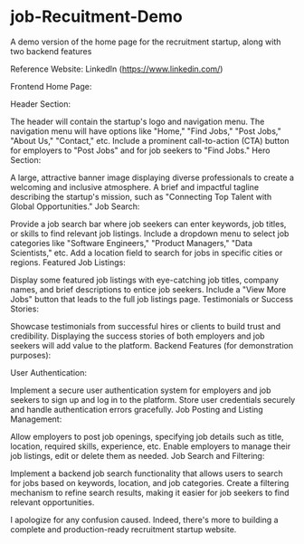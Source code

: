 # job-Recuitment-Demo
A demo version of the home page for the recruitment startup, along with two backend features

Reference Website: LinkedIn (https://www.linkedin.com/)

Frontend Home Page:

Header Section:

The header will contain the startup's logo and navigation menu.
The navigation menu will have options like "Home," "Find Jobs," "Post Jobs," "About Us," "Contact," etc.
Include a prominent call-to-action (CTA) button for employers to "Post Jobs" and for job seekers to "Find Jobs."
Hero Section:

A large, attractive banner image displaying diverse professionals to create a welcoming and inclusive atmosphere.
A brief and impactful tagline describing the startup's mission, such as "Connecting Top Talent with Global Opportunities."
Job Search:

Provide a job search bar where job seekers can enter keywords, job titles, or skills to find relevant job listings.
Include a dropdown menu to select job categories like "Software Engineers," "Product Managers," "Data Scientists," etc.
Add a location field to search for jobs in specific cities or regions.
Featured Job Listings:

Display some featured job listings with eye-catching job titles, company names, and brief descriptions to entice job seekers.
Include a "View More Jobs" button that leads to the full job listings page.
Testimonials or Success Stories:

Showcase testimonials from successful hires or clients to build trust and credibility.
Displaying the success stories of both employers and job seekers will add value to the platform.
Backend Features (for demonstration purposes):

User Authentication:

Implement a secure user authentication system for employers and job seekers to sign up and log in to the platform.
Store user credentials securely and handle authentication errors gracefully.
Job Posting and Listing Management:

Allow employers to post job openings, specifying job details such as title, location, required skills, experience, etc.
Enable employers to manage their job listings, edit or delete them as needed.
Job Search and Filtering:

Implement a backend job search functionality that allows users to search for jobs based on keywords, location, and job categories.
Create a filtering mechanism to refine search results, making it easier for job seekers to find relevant opportunities.




























I apologize for any confusion caused. Indeed, there's more to building a complete and production-ready recruitment startup website.
